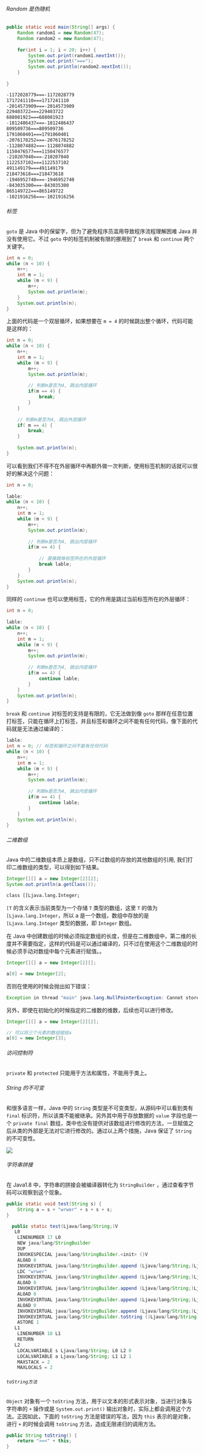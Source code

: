 
###### Random 是伪随机

```java
public static void main(String[] args) {  
    Random random1 = new Random(47);  
    Random random2 = new Random(47);  
  
    for(int i = 1; i < 20; i++) {  
        System.out.print(random1.nextInt());  
        System.out.print("===");  
        System.out.println(random2.nextInt());  
    }  
  
}
```

```txt
-1172028779===-1172028779
1717241110===1717241110
-2014573909===-2014573909
229403722===229403722
688081923===688081923
-1812486437===-1812486437
809509736===809509736
1791060401===1791060401
-2076178252===-2076178252
-1128074882===-1128074882
1150476577===1150476577
-210207040===-210207040
1122537102===1122537102
491149179===491149179
218473618===218473618
-1946952740===-1946952740
-843035300===-843035300
865149722===865149722
-1021916256===-1021916256
```

###### 标签

`goto` 是 Java 中的保留字，但为了避免程序员滥用导致程序流程理解困难 Java 并没有使用它。不过 `goto` 中的标签机制被有限的挪用到了 `break` 和 `continue` 两个关键字。

```java
int n = 0;  
while (n < 10) {  
	n++;  
    int m = 1;  
    while (m < 9) {  
        m++;  
        System.out.println(m);  
    }  
    System.out.println(n); 
}
```

上面的代码是一个双层循环，如果想要在 `m = 4` 的时候跳出整个循环，代码可能是这样的：

```java
int n = 0;  
while (n < 10) {  
    n++;  
    int m = 1;  
    while (m < 9) {  
        m++;  
        System.out.println(m);  
  
        // 判断m是否为4, 跳出内层循环  
        if(m == 4) {  
            break;  
        }  
    }  
      
    // 判断m是否为4, 跳出外层循环  
    if( m == 4) {  
        break;  
    }  
      
    System.out.println(n);  
}
```

可以看到我们不得不在外层循环中再额外做一次判断，使用标签机制的话就可以很好的解决这个问题：

```java
int n = 0;  
  
lable:  
while (n < 10) {  
    n++;  
    int m = 1;  
    while (m < 9) {  
        m++;  
        System.out.println(m);  
  
        // 判断m是否为4, 跳出内层循环  
        if(m == 4) {  
        
	        // 直接跳珠标签所在的外层循环
            break lable;  
        }  
    }  
    System.out.println(n);  
}
```

同样的 `continue` 也可以使用标签，它的作用是跳过当前标签所在的外层循环：

```java
int n = 0;  
  
lable:  
while (n < 10) {  
    n++;  
    int m = 1;  
    while (m < 9) {  
        m++;  
        System.out.println(m);  
  
        // 判断m是否为4, 跳出内层循环  
        if(m == 4) {  
            continue lable;  
        }  
    }  
    System.out.println(n);  
}
```

`break` 和 `continue` 对标签的支持是有限的，它无法做到像 `goto` 那样在任意位置打标签，只能在循环上打标签，并且标签和循环之间不能有任何代码，像下面的代码就是无法通过编译的：

```java 
lable: 
int n = 0; // 标签和循环之间不能有任何代码
while (n < 10) {  
    n++;  
    int m = 1;  
    while (m < 9) {  
        m++;  
        System.out.println(m);  
  
        // 判断m是否为4, 跳出内层循环  
        if(m == 4) {  
            continue lable;  
        }  
    }  
    System.out.println(n);  
}

```

###### 二维数组

Java 中的二维数组本质上是数组，只不过数组的存放的其他数组的引用, 我们打印二维数组的类型，可以得到如下结果。

```java
Integer[][] a = new Integer[2][2];  
System.out.println(a.getClass());
```

```txt
class [[Ljava.lang.Integer;
```

`[T` 的含义表示当前类型为一个存储  `T` 类型的数组，这里 `T` 的值为 `[Ljava.lang.Integer`，所以 a 是一个数组，数组中存放的是 `[Ljava.lang.Integer` 类型的数据，即 `Integer` 数组。

在 Java 中创建数组的时候必须指定数组的长度，但是在二维数组中，第二维的长度并不需要指定，这样的代码是可以通过编译的，只不过在使用这个二维数组的时候必须手动对数组中每个元素进行赋值。。

```java
Integer[][] a = new Integer[2][];  
```

```java
a[0] = new Integer[2];
```

否则在使用的时候会抛出如下错误：

```java
Exception in thread "main" java.lang.NullPointerException: Cannot store to object array because "a[1]" is null
```

另外，即使在初始化的时候指定的二维数的维数，后续也可以进行修改。

```java
Integer[][] a = new Integer[2][2];  

// 可以将三个元素的数组赋给a
a[0] = new Integer[3];
```

###### 访问控制符
`private` 和 `protected` 只能用于方法和属性，不能用于类上。

###### String 的不可变

和很多语言一样，Java 中的 `String` 类型是不可变类型，从源码中可以看到类有 `final` 标识符，所以该类不能被继承。另外其中用于存放数据的 `value` 字段也是一个 `private final` 数组，类中也没有提供对该数组进行修改的方法，一旦赋值之后从类的外部是无法对它进行修改的。通过以上两个措施，Java 保证了 `String` 的不可变性。

![](附件/Pasted%20image%2020230118154355.png)

###### 字符串拼接

在 Java1.8 中，字符串的拼接会被编译器转化为 `StringBuilder` ，通过查看字节码可以观察到这个现象。

```java
public static void test(String s) {  
    String a = s + "wrwer" + s + s + s;  
}
```

```java
  public static test(Ljava/lang/String;)V
   L0
    LINENUMBER 17 L0
    NEW java/lang/StringBuilder
    DUP
    INVOKESPECIAL java/lang/StringBuilder.<init> ()V
    ALOAD 0
    INVOKEVIRTUAL java/lang/StringBuilder.append (Ljava/lang/String;)Ljava/lang/StringBuilder;
    LDC "wrwer"
    INVOKEVIRTUAL java/lang/StringBuilder.append (Ljava/lang/String;)Ljava/lang/StringBuilder;
    ALOAD 0
    INVOKEVIRTUAL java/lang/StringBuilder.append (Ljava/lang/String;)Ljava/lang/StringBuilder;
    ALOAD 0
    INVOKEVIRTUAL java/lang/StringBuilder.append (Ljava/lang/String;)Ljava/lang/StringBuilder;
    ALOAD 0
    INVOKEVIRTUAL java/lang/StringBuilder.append (Ljava/lang/String;)Ljava/lang/StringBuilder;
    INVOKEVIRTUAL java/lang/StringBuilder.toString ()Ljava/lang/String;
    ASTORE 1
   L1
    LINENUMBER 18 L1
    RETURN
   L2
    LOCALVARIABLE s Ljava/lang/String; L0 L2 0
    LOCALVARIABLE a Ljava/lang/String; L1 L2 1
    MAXSTACK = 2
    MAXLOCALS = 2
```


###### `toString方法`

`Object` 对象有一个 `toString` 方法，用于以文本的形式表示对象，当进行对象与字符串的 `+` 操作或是 `System.out.print()` 输出对象时，实际上都会调用这个方法。正因如此，下面的 `toString` 方法是错误的写法，因为 `this` 表示的是对象，进行 `+` 的时候会调用 `toString` 方法，造成无限递归的调用方法。

```java
public String toString() {  
    return ">=<" + this;  
}
```
